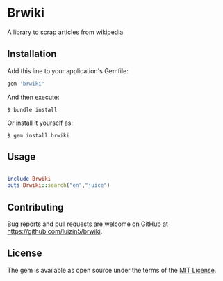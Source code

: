 # Brwiki

A library to scrap articles from wikipedia

## Installation

Add this line to your application's Gemfile:

```ruby
gem 'brwiki'
```

And then execute:

    $ bundle install

Or install it yourself as:

    $ gem install brwiki

## Usage

```ruby

include Brwiki
puts Brwiki::search("en","juice")  
```
## Contributing

Bug reports and pull requests are welcome on GitHub at https://github.com/luizin5/brwiki.

## License

The gem is available as open source under the terms of the [MIT License](https://opensource.org/licenses/MIT).

